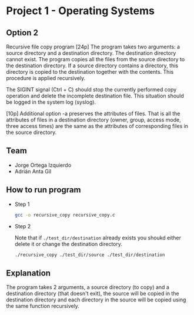 # Project 1 - Operating Systems

## Option 2

Recursive file copy program [24p]
The program takes two arguments: a source directory and a destination directory. The destination directory cannot exist. The program copies all the files from the source directory to the destination directory. If a source directory contains a directory, this directory is copied to the destination together with the contents. This procedure is applied recursively.

The SIGINT signal (Ctrl + C) should stop the currently performed copy operation and delete the incomplete destination file. This situation should be logged in the system log (syslog).

[10p] Additional option -a preserves the attributes of files. That is all the attributes of files in a destination directory (owner, group, access mode, three access times) are the same as the attributes of corresponding files in the source directory.

## Team

- Jorge Ortega Izquierdo
- Adrián Anta Gil

## How to run program

- Step 1

  ```bash
  gcc -o recursive_copy recursive_copy.c
  ```

- Step 2

  Note that if `./test_dir/destination` already exists you shoukd either delete it or change the destination directory.

  ```bash
  ./recursive_copy ./test_dir/source ./test_dir/destination
  ```

## Explanation

The program takes 2 arguments, a source directory (to copy) and a destination directory (that doesn't exit), the source will be copied in the destination directory and each directory in the source will be copied using the same function recursively.
